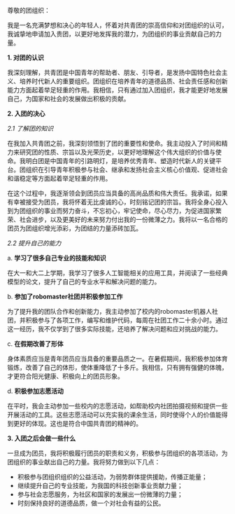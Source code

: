 尊敬的团组织：

我是一名充满梦想和决心的年轻人，怀着对共青团的崇高信仰和对团组织的认可，我诚挚地申请加入贵团，以更好地发挥我的潜力，为团组织的事业贡献自己的力量。

**1. 对团的认识**

我深刻理解，共青团是中国青年的帮助者、朋友、引导者，是发扬中国特色社会主义、培养时代新人的重要组织。团组织在培养青年的道德品质、社会责任感和创新能力方面起着举足轻重的作用。我相信，只有通过加入团组织，我才能更好地发展自己，为国家和社会的发展做出积极的贡献。

**2. 入团的决心**

*2.1 了解团的知识*

在我加入共青团之前，我深刻领悟到了团的重要性和使命。我主动投入了时间和精力来研究团的性质、宗旨以及光荣历史，以更好地理解这个伟大组织的价值与使命。我明白团是中国青年的引路明灯，是培养优秀青年、塑造时代新人的关键平台。团组织在引导青年积极参与社会、继承和发扬社会主义核心价值观、促进社会和谐稳定等方面起着举足轻重的作用。

在这个过程中，我逐渐领会到团员应当具备的高尚品质和伟大责任。我承诺，如果有幸被接受为团员，我将怀着无比虔诚的心，时刻铭记团的宗旨。我将全身心投入到为团组织的事业而努力奋斗，不忘初心，牢记使命，尽心尽力，为促进国家繁荣、社会进步，以及更美好的未来努力付出我的一份微薄之力。我将以一名合格的团员为团组织增光添彩，为团结的力量添砖加瓦。

*2.2 提升自己的能力*

a. **学习了很多自己专业的技能和知识**

在大一和大二上学期，我学习了很多人工智能相关的应用工具，并阅读了一些经典模型的论文，提升了自己的专业水平和解决问题的能力。

b. **参加了robomaster社团并积极参加工作**

为了提升我的团队合作和创新能力，我主动参加了校内的robomaster机器人社团，并积极参与了各项工作，编写和维护代码，每周在社团工作二十余小时。通过这一经历，我不仅学到了很多实际技能，还培养了解决问题和应对挑战的能力。

c. **在假期改善了形体**

身体素质应当是青年团员应当具备的重要品质之一。在暑假期间，我积极参加体育锻炼，改善了自己的体形，使体重降低了十多斤。我相信，只有拥有强健的体魄，才更符合阳光健康、积极向上的团员形象。

d. **积极参加志愿活动**

在平时，我会主动参加一些校内的志愿活动，如帮助校内社团拍摄视频和提供一些开展活动的工具。这些志愿活动可以充实我的课余生活，同时使得个人的价值能得到更好的体现。这也是符合中国共青团的精神的。

**3. 入团之后会做一些什么**

一旦成为团员，我将积极履行团员的职责和义务，积极参与团组织的各项活动，为团组织的事业献出自己的力量。我将努力做到以下几点：

* 积极参与团组织组织的公益活动，为弱势群体提供援助，传播正能量；
* 继续提升自己的专业技能，为我国的科技创新事业贡献力量；
* 参与社会志愿服务，为社区和国家的发展出一份微薄的力量；
* 时刻保持良好的道德品质，做一个对社会有益的公民。
